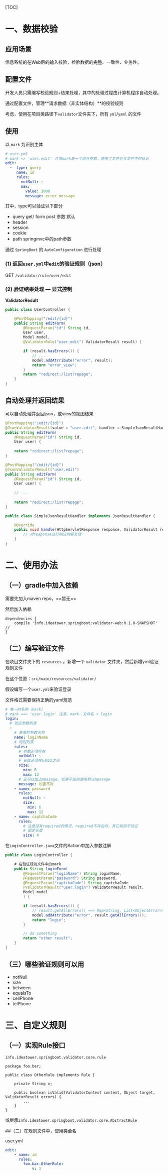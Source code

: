 

[TOC]

# 一、数据校验

## 应用场景

信息系统的在Web层的输入校验，检验数据的完整、一致性、业务性。

## 配置文件

开发人员只需编写校验规则+结果处理，其中的处理过程由计算机程序自动处理。

通过配置文件，管理**请求数据（非实体结构）**的校验规则

考虑，使用在项目类路径下`validator`文件夹下，所有 `yml`/`yaml` 的文件

## 使用

以 `mark` 为识别主体

```yaml
# user.yml
# mark => 'user.edit' 注意mark是一个组合参数，使用了文件名与文件中的标记
edit:
  -  type: query
     name: id
     rules:
       notNull: ~
       max:
         value: 1000
         message: error message
```

其中，type可以验证以下部分
* query get/ form post 参数 默认
* header
* session
* cookie
* path springmvc中的path参数


通过 `SpringBoot` 的 `AutoConfiguration` 进行处理

### (1) 返回`user.yml`中`edit`的验证规则（json）
GET `/validator/rule/user/edit`



### (2) 验证结果处理 — 显式控制

**ValidatorResult**

```java
public class UserController {

    @PostMapping("/edit/{id}")
    public String editForm(
        @RequestParam("id") String id, 
        User user, 
        Model model,
        @ValidatorRule("user.edit") ValidatorResult result) {

        if (result.hasErrors()) {
            // ...
            model.addAtrribute("error", result);
            return "error_view";
        }
        return "redirect:/list?repage";
    }
}
```



## 自动处理并返回结果

可以自动处理并返回json，或view的视图结果

```java
@PostMapping("/edit/{id}")
@JsonValidatorResult(value = "user.edit", handler = SimpleJsonResultHandler.class)
public String editForm(
    @RequestParam("id") String id, 
    User user) {
    
    return "redirect:/list?repage";
}

@PostMapping("/edit/{id}")
@JsonValidatorResult("user.edit")
public String editForm(
    @RequestParam("id") String id, 
    User user) {
    
    // ...
    
    return "redirect:/list?repage";
}

```



```java
public class SimpleJsonResultHandler implements JsonResultHandler {

    @Override
    public void handle(HttpServletResponse response, ValidatorResult result) {
        // 对response进行响应内容处理
    }
}

```



# 二、使用办法

## （一）gradle中加入依赖

需要先加入maven repo，==暂无==



然后加入依赖


```
dependencies {
    compile 'info.ideatower.springboot:validator-web:0.1.0-SNAPSHOT' //
}
```

## （二）编写验证文件

在项目文件夹下的 `resources` ，新增一个 `validator` 文件夹，然后新增yml验证规则文件

在这个位置：`src/main/resources/validator/`

假设编写一个`user.yml`来验证登录

文件格式需要保持正确的yaml规范

```yaml
# 唯一的名称（mark）
# mark ==> 'user.login' 注意，mark：文件名 + login
login:
  # 验证参数列表
  -
    # 表单的参数名称
	name: loginName
	# 规则列表
	rules:
	  # 参数必须存在
	  notNull: ~
	  # 长度必须在6到12之间
	  size:
	    min: 6
	    max: 12
      # 还可以加上message，如果不加则使用默认message
      message: 长度不对
    - name: password
      rules:
        notNull: ~
        size:
          min: 6
          max: 12
    - name: captchaCode
      rules:
        # 注意没有required的情况，required不存在时，其它规则不验证
        # 固定长度
        size: 4
```



在`LoginController.java`文件的Action中加入参数注解

```java
public class LoginController {

    # 在验证规则文件中的mark
    public String loginForm(
        @RequestParam("loginName") String loginName,
        @RequestParam("password") String password,
        @RequestParam("captchaCode") String captchaCode
        @ValidatorResult("user.login") ValidatorResult result,
        Model model
        ) {

        if (result.hasErrors()) {
            // result.getAllErrors() ==> Map<String, List<ObjectError>>
            model.addAttribute("error", result.getAllErrors());
            return "login";
        }

        // do something
        return "other result";
    }
}
```





## （三）哪些验证规则可以用

- notNull
- size
- between
- equalsTo
- cellPhone
- telPhone

# 三、自定义规则

## （一）实现Rule接口

`info.ideatower.springboot.validator.core.rule`



```
package foo.bar;

public class OtherRule implements Rule {

    private String v;
    
    public boolean isValid(ValidatorContext context, Object target, ValidatorResult errors) {
        ...
    }
}
```

或继承``info.ideatower.springboot.validator.core.AbstractRule``



##（二）在规则文件中，使用类全名

user.yml

```yaml
edit:
    - name: id
      rules:
        foo.bar.OtherRule:
            v: 1
```

